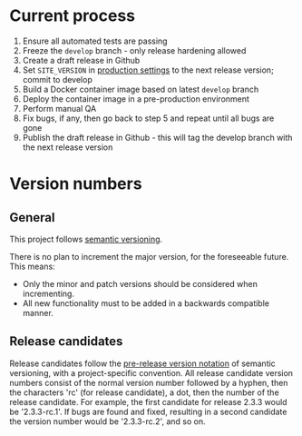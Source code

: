 # Current process

 1. Ensure all automated tests are passing
 2. Freeze the `develop` branch - only release hardening allowed
 3. Create a draft release in Github
 4. Set `SITE_VERSION` in [production settings][1] to the next release version; commit to develop
 5. Build a Docker container image based on latest `develop` branch
 6. Deploy the container image in a pre-production environment
 7. Perform manual QA
 8. Fix bugs, if any, then go back to step 5 and repeat until all bugs are gone
 9. Publish the draft release in Github -  this will tag the develop branch with the next release version

# Version numbers

## General

This project follows [semantic versioning][2].

There is no plan to increment the major version, for the foreseeable future. This means:

- Only the minor and patch versions should be considered when incrementing.
- All new functionality must to be added in a backwards compatible manner.

## Release candidates

Release candidates follow the [pre-release version notation][3] of semantic versioning, with a project-specific convention. All release candidate version numbers consist of the normal version number followed by a hyphen, then the characters 'rc' (for release candidate), a dot, then the number of the release candidate. For example, the first candidate for release 2.3.3 would be '2.3.3-rc.1'. If bugs are found and fixed, resulting in a second candidate the version number would be '2.3.3-rc.2', and so on.


[1]: ../iogt/settings/production.py
[2]: https://semver.org/
[3]: https://semver.org/#spec-item-9
